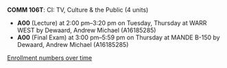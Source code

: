 **COMM 106T**: CI: TV, Culture & the Public (4 units)

- **A00** (Lecture) at 2:00 pm–3:20 pm on Tuesday, Thursday at WARR WEST by Dewaard, Andrew Michael (A16185285)
- **A00** (Final Exam) at 3:00 pm–5:59 pm on Thursday at MANDE B-150 by Dewaard, Andrew Michael (A16185285)

[Enrollment numbers over time](./COMM106T.tsv)
